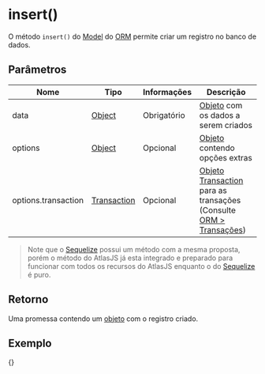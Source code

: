 # insert()

O método `insert()` do [Model](#orm.model) do [ORM](#orm) permite criar um registro no banco de dados.

## Parâmetros

|Nome|Tipo|Informações|Descrição|
|--|--|--|--|
|data|[Object](https://developer.mozilla.org/pt-BR/docs/Aprender/JavaScript/Objetos/B%C3%A1sico)|Obrigatório|[Objeto](https://developer.mozilla.org/pt-BR/docs/Aprender/JavaScript/Objetos/B%C3%A1sico) com os dados a serem criados |
|options|[Object](https://developer.mozilla.org/pt-BR/docs/Aprender/JavaScript/Objetos/B%C3%A1sico)|Opcional|[Objeto](https://developer.mozilla.org/pt-BR/docs/Aprender/JavaScript/Objetos/B%C3%A1sico) contendo opções extras|
|options.transaction|[Transaction](https://sequelize.org/v5/class/lib/transaction.js~Transaction.html)|Opcional|[Objeto](https://developer.mozilla.org/pt-BR/docs/Aprender/JavaScript/Objetos/B%C3%A1sico) [Transaction](https://sequelize.org/v5/class/lib/transaction.js~Transaction.html) para as transações (Consulte [ORM > Transações](#orm.transaction))|

> Note que o [Sequelize](https://sequelize.org/master/) possui um método com a mesma proposta, porém o método do AtlasJS já esta integrado e preparado para funcionar com todos os recursos do AtlasJS enquanto o do [Sequelize](https://sequelize.org/master/) é puro.

## Retorno

Uma promessa contendo um [objeto](https://developer.mozilla.org/pt-BR/docs/Aprender/JavaScript/Objetos/B%C3%A1sico) com o registro criado.

## Exemplo

{<insert>}
